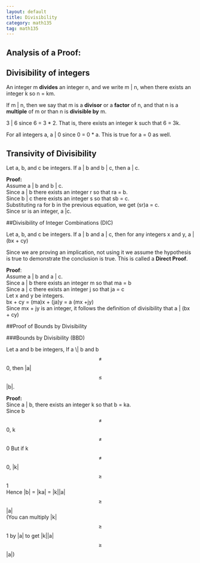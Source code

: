 ```yaml
---
layout: default
title: Divisibility
category: math135
tag: math135
---
```

## Analysis of a Proof:

## Divisibility of integers

An integer m **divides** an integer n, and we write m \| n, when there exists an integer k so n = km.

If m \| n, then we say that m is a **divisor** or a **factor** of n, and that n is a **multiple** of m or than n is **divisible by** m.

3 \| 6 since 6 = 3 * 2. That is, there exists an integer k such that 6 = 3k.

For all integers a, a \| 0 since 0 = 0 * a. This is true for a = 0 as well.

## Transivity of Divisibility

Let a, b, and c be integers. If a \| b and b \| c, then a \| c.

**Proof:**    
Assume a \| b and b \| c.  
Since a \| b there exists an integer r so that ra = b.  
Since b \| c there exists an integer s so that sb = c.  
Substituting ra for b in the previous equation, we get (sr)a = c.  
Since sr is an integer, a \|c.

##Divisibility of Integer Combinations (DIC)

Let a, b, and c be integers. If a \| b and a \| c, then for any integers x and y, a \| (bx + cy)

Since we are proving an implication, not using it we assume the hypothesis is true to demonstrate the conclusion is true. This is called a **Direct Proof**.

**Proof**:  
Assume a \| b and a \| c.  
Since a \| b there exists an integer m so that ma = b  
Since a \| c there exists an integer j so that ja = c  
Let x and y be integers.  
bx + cy = (ma)x + (ja)y = a (mx +jy)  
Since mx + jy is an integer, it follows the definition of divisibility that a \| (bx + cy)  


##Proof of Bounds by Divisibility  

###Bounds by Divisibility (BBD)

Let a and b be integers, If a \\| b and b $$\ne$$ 0, then \|a\| $$\le$$ \|b\|.

**Proof:**  
Since a \| b, there exists an integer k so that b = ka.  
Since b $$\ne$$ 0, k $$\ne$$ 0
But if k $$\ne$$ 0, \|k\| $$\ge$$ 1  
Hence \|b\| = \|ka\| = \|k\|\|a\| $$\ge$$ \|a\|  
(You can multiply \|k\| $$\ge$$ 1 by \|a\| to get \|k\|\|a\| $$\ge$$ \|a\|)
